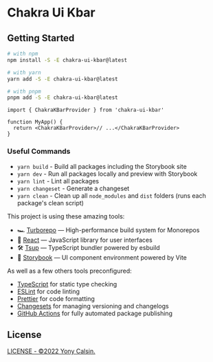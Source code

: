# Chakra Ui Kbar

## Getting Started

```bash
# with npm
npm install -S -E chakra-ui-kbar@latest

# with yarn
yarn add -S -E chakra-ui-kbar@latest

# with pnpm
pnpm add -S -E chakra-ui-kbar@latest
```

```tsx
import { ChakraKBarProvider } from 'chakra-ui-kbar'

function MyApp() {
  return <ChakraKBarProvider>// ...</ChakraKBarProvider>
}
```

### Useful Commands

- `yarn build` - Build all packages including the Storybook site
- `yarn dev` - Run all packages locally and preview with Storybook
- `yarn lint` - Lint all packages
- `yarn changeset` - Generate a changeset
- `yarn clean` - Clean up all `node_modules` and `dist` folders (runs each package's clean script)

This project is using these amazing tools:

- 🏎 [Turborepo](https://turborepo.org) — High-performance build system for Monorepos
- 🚀 [React](https://reactjs.org/) — JavaScript library for user interfaces
- 🛠 [Tsup](https://github.com/egoist/tsup) — TypeScript bundler powered by esbuild
- 📖 [Storybook](https://storybook.js.org/) — UI component environment powered by Vite

As well as a few others tools preconfigured:

- [TypeScript](https://www.typescriptlang.org/) for static type checking
- [ESLint](https://eslint.org/) for code linting
- [Prettier](https://prettier.io) for code formatting
- [Changesets](https://github.com/changesets/changesets) for managing versioning and changelogs
- [GitHub Actions](https://github.com/changesets/action) for fully automated package publishing

## License

[LICENSE - ©2022 Yony Calsin.](LICENSE)
